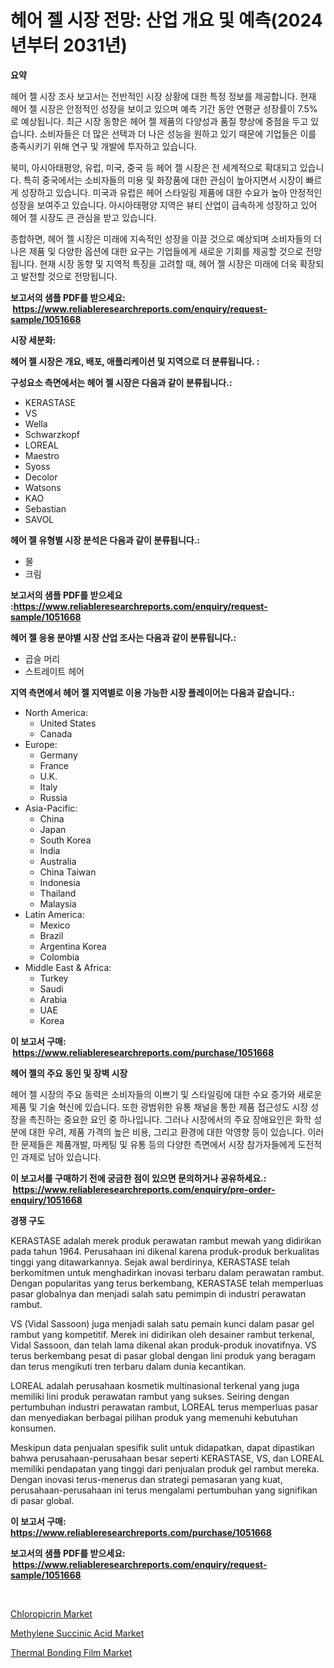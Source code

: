 <p><h1>헤어 젤 시장 전망: 산업 개요 및 예측(2024년부터 2031년)</h1></p><p><strong>요약</strong></p>
<p><p>헤어 젤 시장 조사 보고서는 전반적인 시장 상황에 대한 특정 정보를 제공합니다. 현재 헤어 젤 시장은 안정적인 성장을 보이고 있으며 예측 기간 동안 연평균 성장률이 7.5%로 예상됩니다. 최근 시장 동향은 헤어 젤 제품의 다양성과 품질 향상에 중점을 두고 있습니다. 소비자들은 더 많은 선택과 더 나은 성능을 원하고 있기 때문에 기업들은 이를 충족시키기 위해 연구 및 개발에 투자하고 있습니다. </p><p>북미, 아시아태평양, 유럽, 미국, 중국 등 헤어 젤 시장은 전 세계적으로 확대되고 있습니다. 특히 중국에서는 소비자들의 미용 및 화장품에 대한 관심이 높아지면서 시장이 빠르게 성장하고 있습니다. 미국과 유럽은 헤어 스타일링 제품에 대한 수요가 높아 안정적인 성장을 보여주고 있습니다. 아시아태평양 지역은 뷰티 산업이 급속하게 성장하고 있어 헤어 젤 시장도 큰 관심을 받고 있습니다. </p><p>종합하면, 헤어 젤 시장은 미래에 지속적인 성장을 이끌 것으로 예상되며 소비자들의 더 나은 제품 및 다양한 옵션에 대한 요구는 기업들에게 새로운 기회를 제공할 것으로 전망됩니다. 현재 시장 동향 및 지역적 특징을 고려할 때, 헤어 젤 시장은 미래에 더욱 확장되고 발전할 것으로 전망됩니다.</p></p>
<p><strong>보고서의 샘플 PDF를 받으세요: &nbsp;<a href="https://www.reliableresearchreports.com/enquiry/request-sample/1051668">https://www.reliableresearchreports.com/enquiry/request-sample/1051668</a></strong></p>
<p><strong>시장 세분화:</strong></p>
<p><strong> 헤어 젤 시장은 개요, 배포, 애플리케이션 및 지역으로 더 분류됩니다. :</strong></p>
<p><strong>구성요소 측면에서는 헤어 젤 시장은 다음과 같이 분류됩니다.:</strong></p>
<p><ul><li>KERASTASE</li><li>VS</li><li>Wella</li><li>Schwarzkopf</li><li>LOREAL</li><li>Maestro</li><li>Syoss</li><li>Decolor</li><li>Watsons</li><li>KAO</li><li>Sebastian</li><li>SAVOL</li></ul></p>
<p><strong> 헤어 젤 유형별 시장 분석은 다음과 같이 분류됩니다.:</strong></p>
<p><ul><li>물</li><li>크림</li></ul></p>
<p><strong>보고서의 샘플 PDF를 받으세요 :<a href="https://www.reliableresearchreports.com/enquiry/request-sample/1051668">https://www.reliableresearchreports.com/enquiry/request-sample/1051668</a></strong></p>
<p><strong> 헤어 젤 응용 분야별 시장 산업 조사는 다음과 같이 분류됩니다.:</strong></p>
<p><ul><li>곱슬 머리</li><li>스트레이트 헤어</li></ul></p>
<p><strong>지역 측면에서 헤어 젤 지역별로 이용 가능한 시장 플레이어는 다음과 같습니다.:</strong></p>
<p><ul>
    <li>
        North America:
        <ul>
            <li>United States</li>
            <li>Canada</li>
        </ul>
    </li>
    <li>
        Europe:
        <ul>
            <li>Germany</li>
            <li>France</li>
            <li>U.K.</li>
            <li>Italy</li>
            <li>Russia</li>
        </ul>
    </li>
    <li>
        Asia-Pacific:
        <ul>
            <li>China</li>
            <li>Japan</li>
            <li>South Korea</li>
            <li>India</li>
            <li>Australia</li>
            <li>China Taiwan</li>
            <li>Indonesia</li>
            <li>Thailand</li>
            <li>Malaysia</li>
        </ul>
    </li>
    <li>
        Latin America:
        <ul>
            <li>Mexico</li>
            <li>Brazil</li>
            <li>Argentina Korea</li>
            <li>Colombia</li>
        </ul>
    </li>
    <li>
        Middle East & Africa:
        <ul>
            <li>Turkey</li>
            <li>Saudi</li>
            <li>Arabia</li>
            <li>UAE</li>
            <li>Korea</li>
        </ul>
    </li>
    </ul></p>
<p><strong>이 보고서 구매: &nbsp;<a href="https://www.reliableresearchreports.com/purchase/1051668">https://www.reliableresearchreports.com/purchase/1051668</a></strong></p>
<p><strong>헤어 젤의 주요 동인 및 장벽 시장</strong></p>
<p><p>헤어 젤 시장의 주요 동력은 소비자들의 이쁘기 및 스타일링에 대한 수요 증가와 새로운 제품 및 기술 혁신에 있습니다. 또한 광범위한 유통 채널을 통한 제품 접근성도 시장 성장을 촉진하는 중요한 요인 중 하나입니다. 그러나 시장에서의 주요 장애요인은 화학 성분에 대한 우려, 제품 가격의 높은 비용, 그리고 환경에 대한 악영향 등이 있습니다. 이러한 문제들은 제품개발, 마케팅 및 유통 등의 다양한 측면에서 시장 참가자들에게 도전적인 과제로 남아 있습니다.</p></p>
<p><strong>이 보고서를 구매하기 전에 궁금한 점이 있으면 문의하거나 공유하세요.: &nbsp;<a href="https://www.reliableresearchreports.com/enquiry/pre-order-enquiry/1051668">https://www.reliableresearchreports.com/enquiry/pre-order-enquiry/1051668</a></strong></p>
<p><strong>경쟁 구도</strong></p>
<p><p>KERASTASE adalah merek produk perawatan rambut mewah yang didirikan pada tahun 1964. Perusahaan ini dikenal karena produk-produk berkualitas tinggi yang ditawarkannya. Sejak awal berdirinya, KERASTASE telah berkomitmen untuk menghadirkan inovasi terbaru dalam perawatan rambut. Dengan popularitas yang terus berkembang, KERASTASE telah memperluas pasar globalnya dan menjadi salah satu pemimpin di industri perawatan rambut.</p><p>VS (Vidal Sassoon) juga menjadi salah satu pemain kunci dalam pasar gel rambut yang kompetitif. Merek ini didirikan oleh desainer rambut terkenal, Vidal Sassoon, dan telah lama dikenal akan produk-produk inovatifnya. VS terus berkembang pesat di pasar global dengan lini produk yang beragam dan terus mengikuti tren terbaru dalam dunia kecantikan.</p><p>LOREAL adalah perusahaan kosmetik multinasional terkenal yang juga memiliki lini produk perawatan rambut yang sukses. Seiring dengan pertumbuhan industri perawatan rambut, LOREAL terus memperluas pasar dan menyediakan berbagai pilihan produk yang memenuhi kebutuhan konsumen.</p><p>Meskipun data penjualan spesifik sulit untuk didapatkan, dapat dipastikan bahwa perusahaan-perusahaan besar seperti KERASTASE, VS, dan LOREAL memiliki pendapatan yang tinggi dari penjualan produk gel rambut mereka. Dengan inovasi terus-menerus dan strategi pemasaran yang kuat, perusahaan-perusahaan ini terus mengalami pertumbuhan yang signifikan di pasar global.</p></p>
<p><strong>이 보고서 구매: &nbsp; <a href="https://www.reliableresearchreports.com/purchase/1051668">https://www.reliableresearchreports.com/purchase/1051668</a></strong></p>
<p><strong>보고서의 샘플 PDF를 받으세요: &nbsp;<a href="https://www.reliableresearchreports.com/enquiry/request-sample/1051668">https://www.reliableresearchreports.com/enquiry/request-sample/1051668</a></strong><strong></strong></p>
<p>&nbsp;</p>
<p><p><a href="https://github.com/peachesmcdowel1/Market-Research-Report-List-1/blob/main/chloropicrin-market.md">Chloropicrin Market</a></p><p><a href="https://github.com/nicoletavirag/Market-Research-Report-List-2/blob/main/methylene-succinic-acid-market.md">Methylene Succinic Acid Market</a></p><p><a href="https://github.com/redneck06/Market-Research-Report-List-2/blob/main/thermal-bonding-film-market.md">Thermal Bonding Film Market</a></p></p>